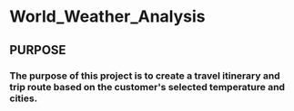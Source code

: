 # World_Weather_Analysis

## PURPOSE

### The purpose of this project is to create a travel itinerary and trip route based on the customer's selected temperature and cities.
